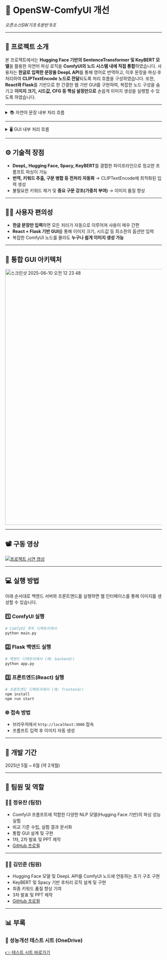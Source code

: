 
# 🚀 OpenSW-ComfyUI 개선  
*오픈소스SW기초 6분반 9조*

---

## 📝 프로젝트 소개

  본 프로젝트에서는 **Hugging Face 기반의 SentenceTransformer 및 KeyBERT 모델**을 활용한 자연어 파싱 로직을 **ComfyUI의 노드 시스템 내에 직접 통합**하였습니다. 사용자는 **한글로 입력한 문장을 DeepL API**를 통해 영어로 번역하고, 이후 문장을 파싱·후처리하여 **CLIPTextEncode 노드로 전달**되도록 처리 흐름을 구성하였습니다. 또한, **React와 Flask**를 기반으로 한 간결한 웹 기반 GUI를 구현하여, 복잡한 노드 구성을 숨기고 **이미지 크기, 시드값, CFG 등 핵심 설정만으로** 손쉽게 이미지 생성을 실행할 수 있도록 하였습니다.

---


<details>
<summary>📚 자연어 문장 내부 처리 흐름</summary>

--- 
본 프로젝트는 사용자가 입력한 한글 문장을 자동으로 번역하고, 파싱 및 후처리를 거쳐 CLIP 기반 텍스트 인코딩으로 연결한 후, 최종적으로 이미지를 생성하는 전체 파이프라인을 구성합니다. 각 단계는 다음과 같이 구성되어 있습니다:

1️⃣ **언어 감지 및 번역**  
- langdetect로 입력 언장의 언어를 판별  
- 한글인 경우 DeepL API를 사용해 자연스러운 영어 문장으로 자동 번역

2️⃣ **구문 파싱 및 키워드 추출**  
- KeyBERT + SentenceTransformer로 의미 있는 구문 후보 추출  
- cosine similarity 기반 중복 제거  
- Spacy + Matcher를 활용해 명사구, 인물 정보, 동명사 등을 추가 삽입

3️⃣ **구문 병합 및 강조 처리**  
- 연관된 구문 병합  
- `:1.3`, `:1.5` 형식으로 중요 구문 가중치 강조

4️⃣ **CLIP 텍스트 인코딩**  
- 키워드 시퀀스를 CLIPTextEncode 노드로 전달  
- `tokenize()` 및 `encode_from_tokens_scheduled()` 수행 → CONDITIONING 생성

5️⃣ **이미지 생성**  
- CONDITIONING을 기반으로 KSampler → VAEDecode를 통해 이미지 생성  
- 필요시 영역 설정/결합 등 조건 제어 가능

</details>

---

<details>
<summary>🖥️ GUI 내부 처리 흐름</summary>


---
본 GUI는 React + Flask 기반으로 작동하며, 사용자의 입력을 받아 텍스트 처리부터 이미지 생성까지 자동화된 워크플로우를 구성합니다.

1️⃣ **사용자 입력 (React UI)**  
- 프롬프트 문장 + 이미지 설정값 입력  
- `POST /generate`로 Flask에 요청

2️⃣ **백엔드 처리 (Flask)**  
- 입력 JSON을 ComfyUI의 `/prompt` API로 전달  
- Flask는 중계자 역할만 수행 (자연어 처리 X)

3️⃣ **이미지 생성 (ComfyUI 커스텀 노드)**  
- DeepL 번역 → Hugging Face 파싱 → Spacy 후처리 → CLIP 인코딩  
- KSampler + VAEDecode로 최종 이미지 생성

4️⃣ **응답 반환 및 출력**  
- 생성 이미지 경로 or base64를 React에 반환  
- React UI에서 이미지 표시

</details>

---

## ⚙️ 기술적 장점
- **DeepL, Hugging Face, Spacy, KeyBERT**를 결합한 파이프라인으로 정교한 프롬프트 파싱이 가능  
- **번역, 키워드 추출, 구문 병합 등 전처리 자동화** → CLIPTextEncode에 최적화된 입력 생성  
- 불필요한 키워드 제거 및 **중요 구문 강조(가중치 부여)** → 이미지 품질 향상

---

## 🧑‍💻 사용자 편의성
- **한글 문장만 입력**하면 모든 처리가 자동으로 이루어져 사용이 매우 간편  
- **React + Flask 기반 GUI**를 통해 이미지 크기, 시드값 등 최소한의 옵션만 입력  
- 복잡한 ComfyUI 노드를 몰라도 **누구나 쉽게 이미지 생성 가능**

---

## 🧱 통합 GUI 아키텍처

<img width="822" alt="스크린샷 2025-06-10 오전 12 23 48" src="https://github.com/user-attachments/assets/67055d50-f638-434b-b0e8-7d60c4d462e0" />


---

## 📽️ 구동 영상

[![프로젝트 시연 영상](https://img.youtube.com/vi/jIUUPcVcwEo/0.jpg)](https://www.youtube.com/embed/jIUUPcVcwEo?si=ldfF0CRASY1bH_cQ)

<!-- 또는 HTML iframe 사용 시
<iframe width="560" height="315" src="https://www.youtube.com/embed/jIUUPcVcwEo?si=ldfF0CRASY1bH_cQ" title="YouTube video player" frameborder="0" allow="accelerometer; autoplay; clipboard-write; encrypted-media; gyroscope; picture-in-picture; web-share" referrerpolicy="strict-origin-when-cross-origin" allowfullscreen></iframe>
-->

---

## 💻 실행 방법

아래 순서대로 백엔드 서버와 프론트엔드를 실행하면 웹 인터페이스를 통해 이미지를 생성할 수 있습니다.

### 1️⃣ ComfyUI 실행
```bash
# ComfyUI 루트 디렉토리에서
python main.py
```

### 2️⃣ Flask 백엔드 실행
```bash
# 백엔드 디렉토리에서 (예: backend/)
python app.py
```

### 3️⃣ 프론트엔드(React) 실행
```bash
# 프론트엔드 디렉토리에서 (예: frontend/)
npm install
npm run start
```

### 🌐 접속 방법
- 브라우저에서 `http://localhost:3000` 접속  
- 프롬프트 입력 후 이미지 자동 생성

---

## 📅 개발 기간

2025년 5월 ~ 6월 (약 2개월)

---

## 👥 팀원 및 역할

### 🧑‍💼 정유찬 (팀장)  
- ComfyUI 프롬프트에 적합한 다양한 NLP 모델(Hugging Face 기반)의 파싱 성능 실험  
- 비교 기준 수립, 실험 결과 문서화  
- 통합 GUI 설계 및 구현  
- 1차, 2차 발표 및 PPT 제작  
- [GitHub 프로필](https://github.com/uchanni/OpenSW-ComfyUI-)

---

### 👨‍💻 김민준 (팀원)  
- Hugging Face 모델 및 DeepL API를 ComfyUI 노드에 연동하는 초기 구조 구현  
- KeyBERT 및 Spacy 기반 후처리 로직 설계 및 구현  
- 최종 키워드 품질 향상 기여  
- 3차 발표 및 PPT 제작  
- [GitHub 프로필](https://github.com/mjkim1128/OpenSW-ComfyUI-)

---

## 📊 부록

### 🔗 성능개선 테스트 시트 (OneDrive)  
[👉 테스트 시트 바로가기](https://o365sen-my.sharepoint.com/:x:/g/personal/lamborghiner_o365sen_net/EYObqDJVUp9LtYEW4XkPoPABKSqXfGhByycejAsxFGGPVw?e=MYqfCQ)
